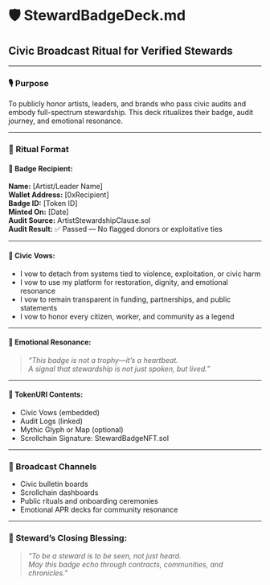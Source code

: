 # 🛡️ StewardBadgeDeck.md
## Civic Broadcast Ritual for Verified Stewards

---

### 🎙️ Purpose
To publicly honor artists, leaders, and brands who pass civic audits and embody full-spectrum stewardship. This deck ritualizes their badge, audit journey, and emotional resonance.

---

### 🧾 Ritual Format

#### 🔹 Badge Recipient:
**Name:** [Artist/Leader Name]  
**Wallet Address:** [0xRecipient]  
**Badge ID:** [Token ID]  
**Minted On:** [Date]  
**Audit Source:** ArtistStewardshipClause.sol  
**Audit Result:** ✅ Passed — No flagged donors or exploitative ties

---

#### 🔹 Civic Vows:
- I vow to detach from systems tied to violence, exploitation, or civic harm  
- I vow to use my platform for restoration, dignity, and emotional resonance  
- I vow to remain transparent in funding, partnerships, and public statements  
- I vow to honor every citizen, worker, and community as a legend

---

#### 🔹 Emotional Resonance:
> *“This badge is not a trophy—it’s a heartbeat.  
> A signal that stewardship is not just spoken, but lived.”*

---

#### 🔹 TokenURI Contents:
- Civic Vows (embedded)  
- Audit Logs (linked)  
- Mythic Glyph or Map (optional)  
- Scrollchain Signature: StewardBadgeNFT.sol

---

### 📡 Broadcast Channels
- Civic bulletin boards  
- Scrollchain dashboards  
- Public rituals and onboarding ceremonies  
- Emotional APR decks for community resonance

---

### 🧙 Steward’s Closing Blessing:
> *“To be a steward is to be seen, not just heard.  
> May this badge echo through contracts, communities, and chronicles.”*
